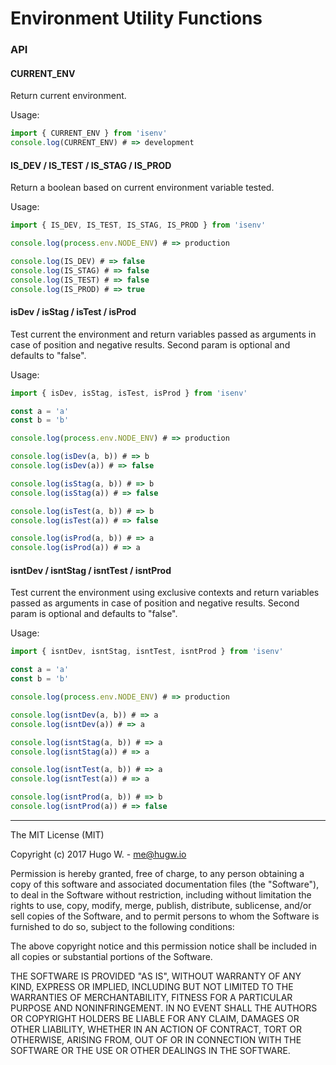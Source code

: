 # Environment Utility Functions

### API

#### CURRENT_ENV

Return current environment.

Usage:
```javascript
import { CURRENT_ENV } from 'isenv'
console.log(CURRENT_ENV) # => development
```

#### IS_DEV / IS_TEST / IS_STAG / IS_PROD

Return a boolean based on current environment variable tested.

Usage:
```javascript
import { IS_DEV, IS_TEST, IS_STAG, IS_PROD } from 'isenv'

console.log(process.env.NODE_ENV) # => production

console.log(IS_DEV) # => false
console.log(IS_STAG) # => false
console.log(IS_TEST) # => false
console.log(IS_PROD) # => true
```

#### isDev / isStag / isTest / isProd

Test current the environment and return variables passed as arguments
in case of position and negative results. Second param is optional and defaults to "false".

Usage:
```javascript
import { isDev, isStag, isTest, isProd } from 'isenv'

const a = 'a'
const b = 'b'

console.log(process.env.NODE_ENV) # => production

console.log(isDev(a, b)) # => b
console.log(isDev(a)) # => false

console.log(isStag(a, b)) # => b
console.log(isStag(a)) # => false

console.log(isTest(a, b)) # => b
console.log(isTest(a)) # => false

console.log(isProd(a, b)) # => a
console.log(isProd(a)) # => a
```

#### isntDev / isntStag / isntTest / isntProd

Test current the environment using exclusive contexts and return variables passed as arguments
in case of position and negative results. Second param is optional and defaults to "false".

Usage:
```javascript
import { isntDev, isntStag, isntTest, isntProd } from 'isenv'

const a = 'a'
const b = 'b'

console.log(process.env.NODE_ENV) # => production

console.log(isntDev(a, b)) # => a
console.log(isntDev(a)) # => a

console.log(isntStag(a, b)) # => a
console.log(isntStag(a)) # => a

console.log(isntTest(a, b)) # => a
console.log(isntTest(a)) # => a

console.log(isntProd(a, b)) # => b
console.log(isntProd(a)) # => false
```

***

The MIT License (MIT)

Copyright (c) 2017 Hugo W. - me@hugw.io

Permission is hereby granted, free of charge, to any person obtaining a copy
of this software and associated documentation files (the "Software"), to deal
in the Software without restriction, including without limitation the rights
to use, copy, modify, merge, publish, distribute, sublicense, and/or sell
copies of the Software, and to permit persons to whom the Software is
furnished to do so, subject to the following conditions:

The above copyright notice and this permission notice shall be included in
all copies or substantial portions of the Software.

THE SOFTWARE IS PROVIDED "AS IS", WITHOUT WARRANTY OF ANY KIND, EXPRESS OR
IMPLIED, INCLUDING BUT NOT LIMITED TO THE WARRANTIES OF MERCHANTABILITY,
FITNESS FOR A PARTICULAR PURPOSE AND NONINFRINGEMENT. IN NO EVENT SHALL THE
AUTHORS OR COPYRIGHT HOLDERS BE LIABLE FOR ANY CLAIM, DAMAGES OR OTHER
LIABILITY, WHETHER IN AN ACTION OF CONTRACT, TORT OR OTHERWISE, ARISING FROM,
OUT OF OR IN CONNECTION WITH THE SOFTWARE OR THE USE OR OTHER DEALINGS IN
THE SOFTWARE.
